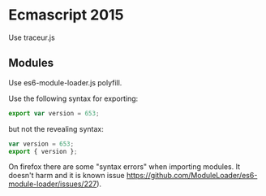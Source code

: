 # Ecmascript 2015

Use traceur.js

## Modules

Use es6-module-loader.js polyfill.

Use the following syntax for exporting:
```javascript
export var version = 653;
```
but not the revealing syntax:
```javascript
var version = 653;
export { version };
```

On firefox there are some "syntax errors" when importing modules. It doesn't
harm and it is known issue
https://github.com/ModuleLoader/es6-module-loader/issues/227).
